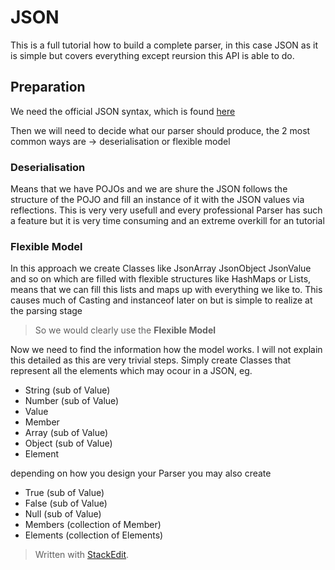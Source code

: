 # JSON
This is a full tutorial how to build a complete parser, in this case JSON as it is simple but covers everything except reursion this API is able to do.
## Preparation
We need the official JSON syntax, which is found [here](http://json.org)

Then we will need to decide what our parser should produce, the 2 most common ways are -> deserialisation or flexible model
### Deserialisation
Means that we have POJOs and we are shure the JSON follows the structure of the POJO and fill an instance of it with the JSON values via reflections. This is very very usefull and every professional Parser has such a feature but it is very time consuming and an extreme overkill for an tutorial
### Flexible Model
In this approach we create Classes like JsonArray JsonObject JsonValue and so on which are filled with flexible structures like HashMaps or Lists, means that we can fill this lists and maps up with everything we like to. This causes much of Casting and instanceof later on but is simple to realize at the parsing stage
> So we would clearly use the **Flexible Model**

Now we need to find the information how the model works.
 I will not explain this detailed as this are very trivial steps. Simply create Classes that represent all the elements which may ocour in a JSON, eg.
 

 - String (sub of Value)
 - Number (sub of Value)
 - Value 
 - Member
 - Array (sub of Value)
 - Object (sub of Value)
 - Element

depending on how you design your Parser you may also create

 - True (sub of Value)
 - False (sub of Value)
 - Null (sub of Value)
 - Members (collection of Member)
 - Elements (collection of Elements)

> Written with [StackEdit](https://stackedit.io/).
<!--stackedit_data:
eyJoaXN0b3J5IjpbLTE3NDQ4OTQ1ODYsMTY5ODAxNjMzOF19
-->